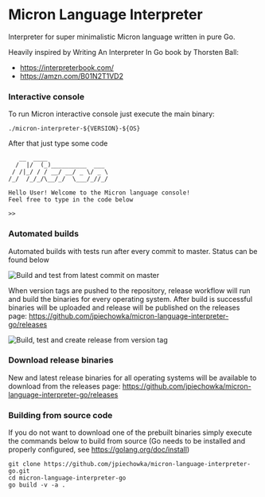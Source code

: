# Micron Language Interpreter
Interpreter for super minimalistic Micron language written in pure Go.

Heavily inspired by Writing An Interpreter In Go book by Thorsten Ball:
* https://interpreterbook.com/
* https://amzn.com/B01N2T1VD2


### Interactive console
To run Micron interactive console just execute the main binary: 

```
./micron-interpreter-${VERSION}-${OS}
```

After that just type some code

```
   __  ____
  /  |/  (_)__________  ___ 
 / /|_/ / / __/ __/ _ \/ _ \
/_/  /_/_/\__/_/  \___/_//_/

Hello User! Welcome to the Micron language console!
Feel free to type in the code below

>>
```

### Automated builds
Automated builds with tests run after every commit to master. Status can be found below

![Build and test from latest commit on master](https://github.com/jpiechowka/micron-language-interpreter-go/workflows/Build%20and%20test%20from%20latest%20commit%20on%20master/badge.svg)

When version tags are pushed to the repository, release workflow will run and build the binaries for every operating system. After build is successful binaries will be uploaded and release will be published on the releases page: https://github.com/jpiechowka/micron-language-interpreter-go/releases

![Build, test and create release from version tag](https://github.com/jpiechowka/micron-language-interpreter-go/workflows/Build,%20test%20and%20create%20release%20from%20version%20tag/badge.svg?branch=master)

### Download release binaries
New and latest release binaries for all operating systems will be available to download from the releases page: https://github.com/jpiechowka/micron-language-interpreter-go/releases

### Building from source code
If you do not want to download one of the prebuilt binaries simply execute the commands below to build from source (Go needs to be installed and properly configured, see https://golang.org/doc/install)

```
git clone https://github.com/jpiechowka/micron-language-interpreter-go.git
cd micron-language-interpreter-go
go build -v -a .
```
